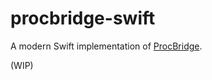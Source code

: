 # procbridge-swift

A modern Swift implementation of [ProcBridge](https://github.com/gongzhang/procbridge).

(WIP)
